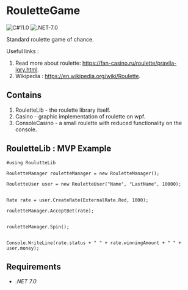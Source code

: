 # RouletteGame
![C#11.0](https://img.shields.io/badge/CSharp-11.0-blueviolet) ![.NET-7.0](https://img.shields.io/badge/.NET-7.0-blueviolet)

Standard roulette game of chance.

Useful links :
1. Read more about roulette: https://fan-casino.ru/roulette/pravila-igry.html.
2. Wikipedia : https://en.wikipedia.org/wiki/Roulette.

## Contains
1. RouletteLib - the roulette library itself.
2. Casino - graphic implementation of roulette on wpf.
3. ConsoleCasino - a small roulette with reduced functionality on the console.

## RouletteLib : MVP Example

```
#using RoulutteLib

RouletteManager rouletteManager = new RouletteManager();

RouletteUser user = new RouletteUser("Name", "LastName", 10000);


Rate rate = user.CreateRate(ExternalRate.Red, 1000);

rouletteManager.AcceptBet(rate);


rouletteManager.Spin();


Console.WriteLine(rate.status + " " + rate.winningAmount + " " + user.money);
```

## Requirements
- *.NET 7.0*
